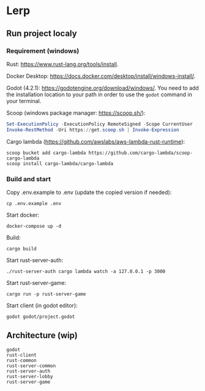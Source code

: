 # Lerp

## Run project localy


### Requirement (windows)

Rust: https://www.rust-lang.org/tools/install.

Docker Desktop: https://docs.docker.com/desktop/install/windows-install/.

Godot (4.2.1): https://godotengine.org/download/windows/. You need to add the installation location to your path in order to use the `godot` command in your terminal.

Scoop (windows package manager: https://scoop.sh/):

```powershell
Set-ExecutionPolicy -ExecutionPolicy RemoteSigned -Scope CurrentUser
Invoke-RestMethod -Uri https://get.scoop.sh | Invoke-Expression
```

Cargo lambda (https://github.com/awslabs/aws-lambda-rust-runtime):

```
scoop bucket add cargo-lambda https://github.com/cargo-lambda/scoop-cargo-lambda
scoop install cargo-lambda/cargo-lambda
```

### Build and start

Copy .env.example to .env (update the copied version if needed):

```
cp .env.example .env
```

Start docker:

```
docker-compose up -d
```

Build:

```
cargo build
```

Start rust-server-auth:

```
./rust-server-auth cargo lambda watch -a 127.0.0.1 -p 3000
```

Start rust-server-game:

```
cargo run -p rust-server-game
```

Start client (in godot editor):

```
godot godot/project.godot
```

## Architecture (wip)

```
godot
rust-client
rust-common
rust-server-common
rust-server-auth
rust-server-lobby
rust-server-game
```








